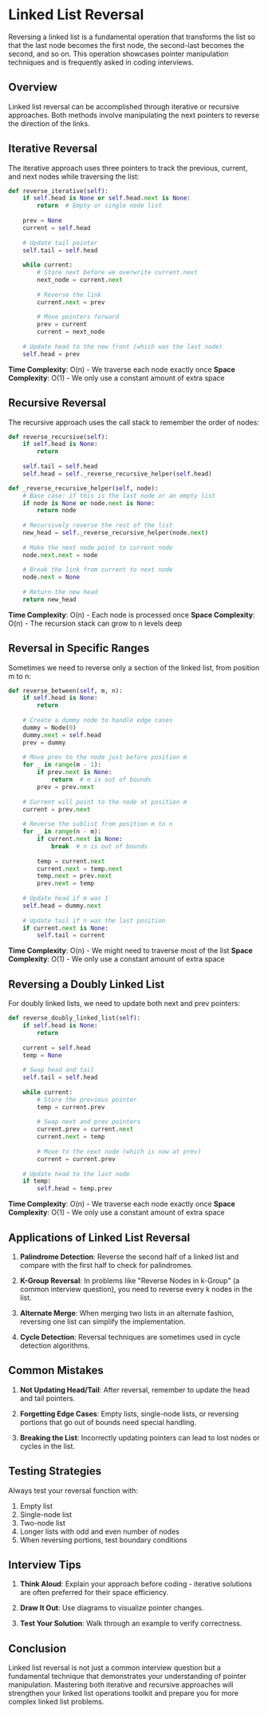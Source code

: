 # Linked List Reversal

Reversing a linked list is a fundamental operation that transforms the list so that the last node becomes the first node, the second-last becomes the second, and so on. This operation showcases pointer manipulation techniques and is frequently asked in coding interviews.

## Overview

Linked list reversal can be accomplished through iterative or recursive approaches. Both methods involve manipulating the next pointers to reverse the direction of the links.

## Iterative Reversal

The iterative approach uses three pointers to track the previous, current, and next nodes while traversing the list:

```python
def reverse_iterative(self):
    if self.head is None or self.head.next is None:
        return  # Empty or single node list
    
    prev = None
    current = self.head
    
    # Update tail pointer
    self.tail = self.head
    
    while current:
        # Store next before we overwrite current.next
        next_node = current.next
        
        # Reverse the link
        current.next = prev
        
        # Move pointers forward
        prev = current
        current = next_node
    
    # Update head to the new front (which was the last node)
    self.head = prev
```

**Time Complexity**: O(n) - We traverse each node exactly once
**Space Complexity**: O(1) - We only use a constant amount of extra space

## Recursive Reversal

The recursive approach uses the call stack to remember the order of nodes:

```python
def reverse_recursive(self):
    if self.head is None:
        return
    
    self.tail = self.head
    self.head = self._reverse_recursive_helper(self.head)

def _reverse_recursive_helper(self, node):
    # Base case: if this is the last node or an empty list
    if node is None or node.next is None:
        return node
    
    # Recursively reverse the rest of the list
    new_head = self._reverse_recursive_helper(node.next)
    
    # Make the next node point to current node
    node.next.next = node
    
    # Break the link from current to next node
    node.next = None
    
    # Return the new head
    return new_head
```

**Time Complexity**: O(n) - Each node is processed once
**Space Complexity**: O(n) - The recursion stack can grow to n levels deep

## Reversal in Specific Ranges

Sometimes we need to reverse only a section of the linked list, from position m to n:

```python
def reverse_between(self, m, n):
    if self.head is None:
        return
    
    # Create a dummy node to handle edge cases
    dummy = Node(0)
    dummy.next = self.head
    prev = dummy
    
    # Move prev to the node just before position m
    for _ in range(m - 1):
        if prev.next is None:
            return  # m is out of bounds
        prev = prev.next
    
    # Current will point to the node at position m
    current = prev.next
    
    # Reverse the sublist from position m to n
    for _ in range(n - m):
        if current.next is None:
            break  # n is out of bounds
        
        temp = current.next
        current.next = temp.next
        temp.next = prev.next
        prev.next = temp
    
    # Update head if m was 1
    self.head = dummy.next
    
    # Update tail if n was the last position
    if current.next is None:
        self.tail = current
```

**Time Complexity**: O(n) - We might need to traverse most of the list
**Space Complexity**: O(1) - We only use a constant amount of extra space

## Reversing a Doubly Linked List

For doubly linked lists, we need to update both next and prev pointers:

```python
def reverse_doubly_linked_list(self):
    if self.head is None:
        return
    
    current = self.head
    temp = None
    
    # Swap head and tail
    self.tail = self.head
    
    while current:
        # Store the previous pointer
        temp = current.prev
        
        # Swap next and prev pointers
        current.prev = current.next
        current.next = temp
        
        # Move to the next node (which is now at prev)
        current = current.prev
    
    # Update head to the last node
    if temp:
        self.head = temp.prev
```

**Time Complexity**: O(n) - We traverse each node exactly once
**Space Complexity**: O(1) - We only use a constant amount of extra space

## Applications of Linked List Reversal

1. **Palindrome Detection**: Reverse the second half of a linked list and compare with the first half to check for palindromes.

2. **K-Group Reversal**: In problems like "Reverse Nodes in k-Group" (a common interview question), you need to reverse every k nodes in the list.

3. **Alternate Merge**: When merging two lists in an alternate fashion, reversing one list can simplify the implementation.

4. **Cycle Detection**: Reversal techniques are sometimes used in cycle detection algorithms.

## Common Mistakes

1. **Not Updating Head/Tail**: After reversal, remember to update the head and tail pointers.

2. **Forgetting Edge Cases**: Empty lists, single-node lists, or reversing portions that go out of bounds need special handling.

3. **Breaking the List**: Incorrectly updating pointers can lead to lost nodes or cycles in the list.

## Testing Strategies

Always test your reversal function with:

1. Empty list
2. Single-node list
3. Two-node list
4. Longer lists with odd and even number of nodes
5. When reversing portions, test boundary conditions

## Interview Tips

1. **Think Aloud**: Explain your approach before coding - iterative solutions are often preferred for their space efficiency.

2. **Draw It Out**: Use diagrams to visualize pointer changes.

3. **Test Your Solution**: Walk through an example to verify correctness.

## Conclusion

Linked list reversal is not just a common interview question but a fundamental technique that demonstrates your understanding of pointer manipulation. Mastering both iterative and recursive approaches will strengthen your linked list operations toolkit and prepare you for more complex linked list problems.
